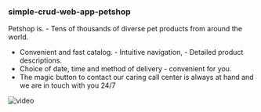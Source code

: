 ### simple-crud-web-app-petshop
Petshop is. - Tens of thousands of diverse pet products from around the world.
 - Convenient and fast catalog. - Intuitive navigation, - Detailed product descriptions.
 - Choice of date, time and method of delivery - convenient for you.
 - The magic button to contact our caring call center is always at hand and we are in touch with you 24/7

![video]()